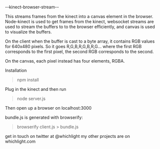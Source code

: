 --kinect-browser-stream--

This streams frames from the kinect into a canvas element in the browser.
Node-kinect is used to get frames from the kinect, websocket streams are used
to stream the buffers to to the browser efficiently, and canvas is used to visualize the
buffers.

On the client when the buffer is cast to a byte array, it contains RGB values
for 640x480 pixels. So it goes R,G,B,R,G,B,R,G... where the first RGB
corresponds to the first pixel, the second RGB corresponds to the second.

On the canvas, each pixel instead has four elements, RGBA.

Installation
>npm install

Plug in the kinect and then run

>node server.js

Then open up a browser on localhost:3000

bundle.js is generated with browserify:

>browserify client.js > bundle.js

get in touch on twitter at @whichlight
my other projects are on whichlight.com
